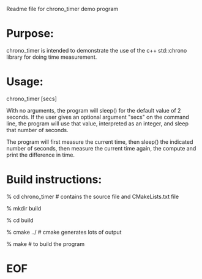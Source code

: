 Readme file for chrono_timer demo program

# Purpose:
chrono_timer is intended to demonstrate the use of the c++ std::chrono library
for doing time measurement.

# Usage:

chrono_timer [secs]

With no arguments, the program will sleep() for the default value of 2 
seconds. If the user gives an optional argument "secs" on the command line,
the program will use that value, interpreted as an integer, and sleep
that number of seconds.

The program will first measure the current time, then sleep() the indicated
number of seconds, then measure the current time again, the compute
and print the difference in time.

# Build instructions:

% cd chrono_timer     # contains the source file and CMakeLists.txt file

% mkdir build

% cd build

% cmake ../           # cmake generates lots of output

% make                # to build the program

# EOF

